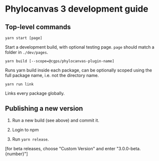 # Phylocanvas 3 development guide

## Top-level commands

```
yarn start [page]
```

Start a development build, with optional testing page. `page` should match a folder in `./dev/pages`.

```
yarn build [--scope=@cgps/phylocanvas-plugin-name]
```

Runs yarn build inside each package, can be optionally scoped using the full package name, i.e. not the directory name.

```
yarn run link
```

Links every package globally.

## Publishing a new version

1.  Run a new build (see above) and commit it.

2.  Login to npm

3.  Run `yarn release`.

[for beta releases, choose "Custom Version" and enter "3.0.0-beta.{number}"]
